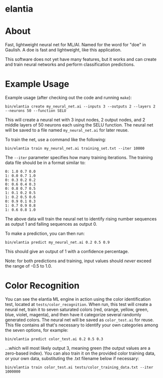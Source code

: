 # elantia

# About
Fast, lightweight neural net for ML/AI.
Named for the word for "doe" in Gaulish. A doe is fast and lightweight, like this application.

This software does not yet have many features, but it works and can create and train neural networks and perform classification predictions.

# Example Usage
Example usage (after checking out the code and running `make`):

`bin/elantia create my_neural_net.ai --inputs 3 --outputs 2 --layers 2 --neurons 50 --function SELU`

This will create a neural net with 3 input nodes, 2 output nodes, and 2 middle layers of 50 neurons each using the SELU function.
The neural net will be saved to a file named `my_neural_net.ai` for later reuse.

To train the net, use a command like the following:

`bin/elantia train my_neural_net.ai training_set.txt --iter 10000`

The `--iter` parameter specifies how many training iterations.
The training data file should be in a format similar to:

```
0: 1.0 0.7 0.0
1: 0.0 0.7 1.0
0: 0.3 0.2 0.2
0: 0.6 0.4 0.3
0: 0.8 0.7 0.5
1: 0.1 0.2 0.5
1: 0.2 0.5 0.6
0: 0.9 0.1 0.3
1: 0.7 0.9 0.8
1: 0.6 0.8 1.0
```

The above data will train the neural net to identify rising number sequences as output 1 and falling sequences as output 0.

To make a prediction, you can then run:

`bin/elantia predict my_neural_net.ai 0.2 0.5 0.9`

This should give an output of 1 with a confidence percentage.

Note: for both predictions and training, input values should *never* exceed the range of -0.5 to 1.0.

# Color Recognition
You can see the elantia ML engine in action using the color identification test, located at `tests/color_recognition`.
When run, this test will create a neural net, train it to seven saturated colors (red, orange, yellow, green, blue, violet, magenta),
and then have it categorize several randomly generated colors. The neural net will be saved as `color_test.ai` for reuse.
This file contains all that's necessary to identify your own categories among the seven options, for example:

`bin/elantia predict color_test.ai 0.2 0.5 0.3`

...which will most likely output 3, meaning green (the output values are a zero-based index).
You can also train it on the provided color training data, or your own data, substituting the .txt filename below if necessary:

`bin/elantia train color_test.ai tests/color_training_data.txt --iter 1000000`






